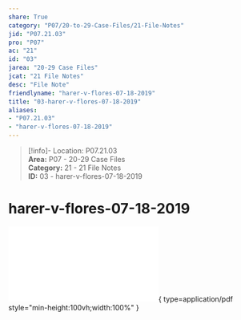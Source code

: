 ```yaml
---  
share: True  
category: "P07/20-to-29-Case-Files/21-File-Notes"  
jid: "P07.21.03"  
pro: "P07"  
ac: "21"  
id: "03"  
jarea: "20-29 Case Files"  
jcat: "21 File Notes"  
desc: "File Note"  
friendlyname: "harer-v-flores-07-18-2019"  
title: "03-harer-v-flores-07-18-2019"  
aliases:   
- "P07.21.03"  
- "harer-v-flores-07-18-2019"  
---  
```

>[!info]- Location: P07.21.03  
>**Area:** P07 - 20-29 Case Files  
>**Category:** 21 - 21 File Notes  
>**ID:** 03 - harer-v-flores-07-18-2019  
  
# harer-v-flores-07-18-2019  
  
![03-harer-v-flores-07-18-2019](../../../assets/attachments/03-harer-v-flores-07-18-2019.pdf){ type=application/pdf style="min-height:100vh;width:100%" }  
  
